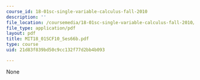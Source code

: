 ```yaml
---
course_id: 18-01sc-single-variable-calculus-fall-2010
description: ''
file_location: /coursemedia/18-01sc-single-variable-calculus-fall-2010/21d83f839bd50c9cc132f77d2bb4b093_MIT18_01SCF10_Ses66b.pdf
file_type: application/pdf
layout: pdf
title: MIT18_01SCF10_Ses66b.pdf
type: course
uid: 21d83f839bd50c9cc132f77d2bb4b093

---
```

None